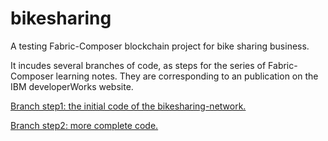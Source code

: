 # bikesharing
A testing Fabric-Composer blockchain project for bike sharing business.

It incudes several branches of code, as steps for the series of Fabric-Composer learning notes. They are corresponding to an publication on the IBM developerWorks website.

[Branch step1: the initial code of the bikesharing-network.](https://github.com/Tom-Xu-CNXA/bikesharing/tree/step1)

[Branch step2: more complete code.](https://github.com/Tom-Xu-CNXA/bikesharing/tree/step2)
